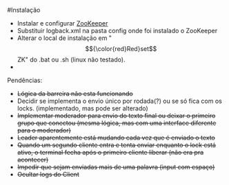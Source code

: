 #Instalação
- Instalar e configurar [ZooKeeper](https://zookeeper.apache.org/doc/r3.5.8/zookeeperStarted.html)
- Substituir logback.xml na pasta config onde foi instalado o ZooKeeper
- Alterar o local de instalação em "$${\color{red}Red}set$$ ZK" do .bat ou .sh (linux não testado).
- 


Pendências:
- ~~Lógica da barreira não esta funcionando~~ 
- Decidir se implementa o envio único por rodada(?) ou se só fica com os locks. (implementado, mas pode ser alterado)
- ~~Implementar moderador para envio do texto final ou deixar o primeiro grupo que conectou (mesma lógica, mas com uma interface diferente para o moderador)~~
- ~~Leader aparentemente está mudando cada vez que é enviado o texto~~
- ~~Quando um segundo cliente entra e tenta enviar enquanto o lock está ativo, o terminal fecha após o primeiro cliente liberar (não era pra acontecer)~~
- ~~Impedir que sejam enviadas mais de uma palavra (input com espaço)~~
- ~~Ocultar logs do Client~~
